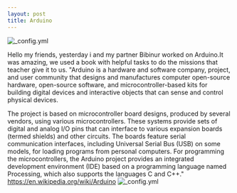 ```yaml
---
layout: post
title: Arduino
---
```



![_config.yml](http://i.kinja-img.com/gawker-media/image/upload/s--1u1BUwEM--/18xu2bb0qqe08jpg.jpg)




Hello my friends, yesterday i and my partner Bibinur worked on Arduino.It was amazing, we used a book with helpful tasks to do the missions that teacher give it to us.
"Arduino is a hardware and software company, project, and user community that designs and manufactures computer open-source hardware, open-source software, and microcontroller-based kits for building digital devices and interactive objects that can sense and control physical devices.

The project is based on microcontroller board designs, produced by several vendors, using various microcontrollers. These systems provide sets of digital and analog I/O pins that can interface to various expansion boards (termed shields) and other circuits. The boards feature serial communication interfaces, including Universal Serial Bus (USB) on some models, for loading programs from personal computers. For programming the microcontrollers, the Arduino project provides an integrated development environment (IDE) based on a programming language named Processing, which also supports the languages C and C++."
https://en.wikipedia.org/wiki/Arduino
![_config.yml](https://upload.wikimedia.org/wikipedia/commons/thumb/8/87/Arduino_Logo.svg/2000px-Arduino_Logo.svg.png)
